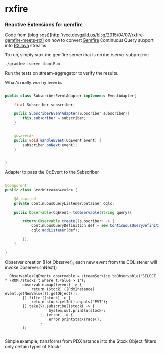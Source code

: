 # rxfire
### Reactive Extensions for gemfire

Code from (blog post)[http://vcc.devguild.us/blog/2015/04/07/rxfire-gemfire-meets-rx/] on how to convert [Gemfire](http://pivotal.io/big-data/pivotal-gemfire) Continuous Query support into [RXJava](https://github.com/ReactiveX/RxJava) streams

To run, simply start the gemfire server that is on the /server subproject:

```
./gradlew :server:bootRun
```

Run the tests on stream-aggregator to verify the results.

What's really worthy here is:

``` java 

public class SubscriberEventAdapter implements EventAdapter{

    final Subscriber subscriber;

    public SubscriberEventAdapter(Subscriber subscriber){
        this.subscriber = subscriber;
    }


    @Override
    public void handleEvent(CqEvent event) {
        subscriber.onNext(event);
    }


}
```

Adapter to pass the CqEvent to the Subscriber

``` java

@Component
public class StockStreamService {

    @Autowired
    private ContinuousQueryListenerContainer cqlc;

    public Observable<CqEvent> toObservable(String query){

        return Observable.create((subscriber) -> {
            ContinuousQueryDefinition def = new ContinuousQueryDefinition(query, new ContinuousQueryListenerAdapter(new SubscriberEventAdapter(subscriber)));
            cqlc.addListener(def);

        });
    }

}

```

Observer creation (Hot Observer), each new event from the CQListener will invoke Observer.onNext()

```
  Observable<CqEvent> observable = streamService.toObservable("SELECT * FROM /stocks t where t.value > 1");
        observable.map((event) -> {
            return (Stock) ((PdxInstance) event.getNewValue()).getObject();
        }).filter((stock) -> {
            return stock.getId().equals("PVT");
        }).take(5).subscribe((stock) -> {
                    System.out.println(stock);
                }, (error) -> {
                    error.printStackTrace();
                }
        );


```

Simple example, transforms from PDXInstance into the Stock Object, filters only certain types of Stocks. 


